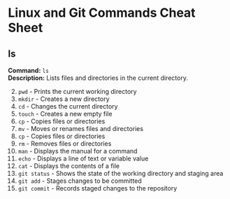 # Linux and Git Commands Cheat Sheet

## ls  
**Command:** `ls`  
**Description:** Lists files and directories in the current directory.

2. `pwd` - Prints the current working directory
3. `mkdir` - Creates a new directory
4. `cd` - Changes the current directory
5. `touch` - Creates a new empty file
6. `cp` - Copies files or directories
7. `mv` - Moves or renames files and directories
8. `cp` - Copies files or directories
9. `rm` - Removes files or directories
10. `man` - Displays the manual for a command
11. `echo` - Displays a line of text or variable value
12. `cat` - Displays the contents of a file
13. `git status` - Shows the state of the working directory and staging area
14. `git add` - Stages changes to be committed
15. `git commit` - Records staged changes to the repository
